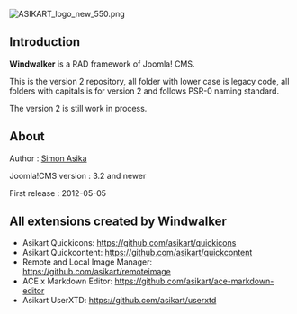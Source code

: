 ![ASIKART_logo_new_550.png](http://doc.asikart.com/images/combuilder/ASIKART_logo_new_550.png)

## Introduction

**Windwalker** is a RAD framework of Joomla! CMS.

This is the version 2 repository, all folder with lower case is legacy code, all folders with capitals is for version 2 and follows PSR-0 naming standard.

The version 2 is still work in process.

## About
Author
:   [Simon Asika](mailto://asika@asikart.com)

Joomla!CMS version
:   3.2 and newer

First release
:   2012-05-05

## All extensions created by Windwalker

- Asikart Quickicons: https://github.com/asikart/quickicons
- Asikart Quickcontent: https://github.com/asikart/quickcontent
- Remote and Local Image Manager: https://github.com/asikart/remoteimage
- ACE x Markdown Editor: https://github.com/asikart/ace-markdown-editor
- Asikart UserXTD: https://github.com/asikart/userxtd

